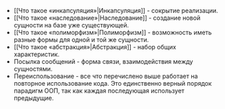 - [[Что такое «инкапсуляция»|Инкапсуляция]] - сокрытие реализации.
- [[Что такое «наследование»|Наследование]] - создание новой сущности на базе уже существующей.
- [[Что такое «полиморфизм»|Полиморфизм]] - возможность иметь разные формы для одной и той же сущности.
- [[Что такое «абстракция»|Абстракция]] - набор общих характеристик.
- Посылка сообщений - форма связи, взаимодействия между сущностями.
- Переиспользование - все что перечислено выше работает на повторное использование кода.
Это единственно верный порядок парадигм ООП, так как каждая последующая использует предыдущие.